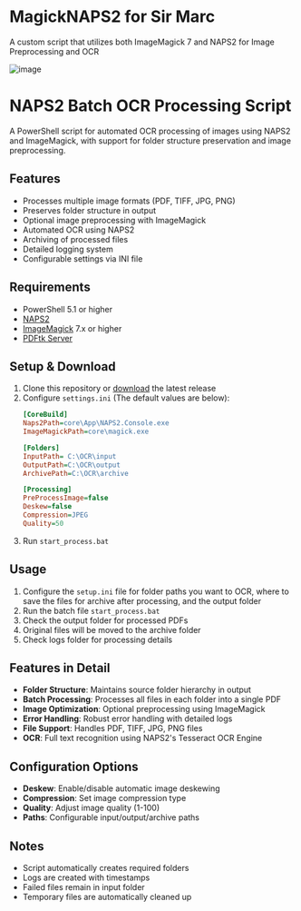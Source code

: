 # MagickNAPS2 for Sir Marc
A custom script that utilizes both ImageMagick 7 and NAPS2 for Image Preprocessing and OCR

![image](https://github.com/user-attachments/assets/913f4b55-583d-490f-8d30-71f60a1b5ec7)

# NAPS2 Batch OCR Processing Script

A PowerShell script for automated OCR processing of images using NAPS2 and ImageMagick, with support for folder structure preservation and image preprocessing.

## Features

- Processes multiple image formats (PDF, TIFF, JPG, PNG)
- Preserves folder structure in output
- Optional image preprocessing with ImageMagick
- Automated OCR using NAPS2
- Archiving of processed files
- Detailed logging system
- Configurable settings via INI file

## Requirements

- PowerShell 5.1 or higher
- [NAPS2](https://www.naps2.com/)
- [ImageMagick](https://imagemagick.org/) 7.x or higher
- [PDFtk Server](https://www.pdflabs.com/tools/pdftk-server/)

## Setup & Download

1. Clone this repository or [download](https://github.com/NeoMatrix14241/MagickNAPS2/releases/download/MagickNAPS2-v1.0.0.0/MagickNAPS2-v1.0.0.0.7z) the latest release
2. Configure `settings.ini` (The default values are below):
   ```ini
   [CoreBuild]
   Naps2Path=core\App\NAPS2.Console.exe
   ImageMagickPath=core\magick.exe

   [Folders]
   InputPath= C:\OCR\input
   OutputPath=C:\OCR\output
   ArchivePath=C:\OCR\archive

   [Processing]
   PreProcessImage=false
   Deskew=false
   Compression=JPEG
   Quality=50
   ```
3. Run `start_process.bat`

## Usage

1. Configure the `setup.ini` file for folder paths you want to OCR, where to save the files for archive after processing, and the output folder
2. Run the batch file `start_process.bat`
3. Check the output folder for processed PDFs
4. Original files will be moved to the archive folder
5. Check logs folder for processing details

## Features in Detail

- **Folder Structure**: Maintains source folder hierarchy in output
- **Batch Processing**: Processes all files in each folder into a single PDF
- **Image Optimization**: Optional preprocessing using ImageMagick
- **Error Handling**: Robust error handling with detailed logs
- **File Support**: Handles PDF, TIFF, JPG, PNG files
- **OCR**: Full text recognition using NAPS2's Tesseract OCR Engine

## Configuration Options

- **Deskew**: Enable/disable automatic image deskewing
- **Compression**: Set image compression type
- **Quality**: Adjust image quality (1-100)
- **Paths**: Configurable input/output/archive paths

## Notes

- Script automatically creates required folders
- Logs are created with timestamps
- Failed files remain in input folder
- Temporary files are automatically cleaned up
